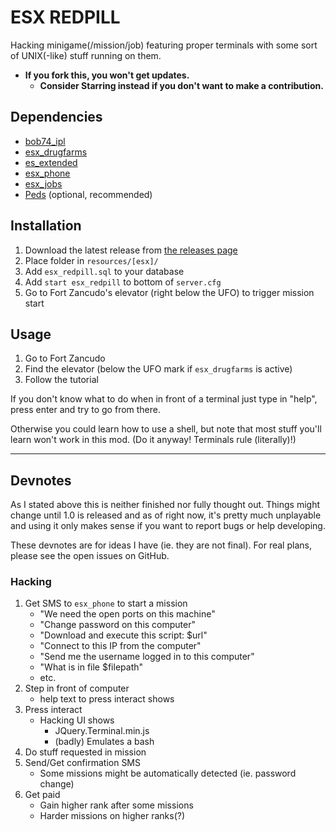# ESX REDPILL

Hacking minigame(/mission/job) featuring proper terminals with some sort of UNIX(-like) stuff running on them.

- **If you fork this, you won't get updates.** 
    - **Consider Starring instead if you don't want to make a contribution.**

## Dependencies

- [bob74_ipl](https://github.com/Bob74/bob74_ipl/)
- [esx_drugfarms](https://github.com/lfuelling/esx_drugfarms/)
- [es_extended](https://github.com/ESX-Org/es_extended)
- [esx_phone](https://github.com/ESX-Org/esx_phone)
- [esx_jobs](https://github.com/ESX-Org/esx_jobs)
- [Peds](https://github.com/SFL-Master/Peds) (optional, recommended)

## Installation

1. Download the latest release from [the releases page](https://github.com/lfuelling/esx_redpill/releases)
2. Place folder in `resources/[esx]/`
3. Add `esx_redpill.sql` to your database
4. Add `start esx_redpill` to bottom of `server.cfg`
5. Go to Fort Zancudo's elevator (right below the UFO) to trigger mission start

## Usage

1. Go to Fort Zancudo
2. Find the elevator (below the UFO mark if `esx_drugfarms` is active)
3. Follow the tutorial

If you don't know what to do when in front of a terminal just type in "help", press enter and try to go from there. 

Otherwise you could learn how to use a shell, but note that most stuff you'll learn won't work in this mod. (Do it anyway! Terminals rule (literally)!)

-------------------------

## Devnotes

As I stated above this is neither finished nor fully thought out. 
Things might change until 1.0 is released and as of right now, it's pretty much unplayable and using it only makes sense if you want to report bugs or help developing.

These devnotes are for ideas I have (ie. they are not final). For real plans, please see the open issues on GitHub.

### Hacking

1. Get SMS to `esx_phone` to start a mission
    - "We need the open ports on this machine"
    - "Change password on this computer"
    - "Download and execute this script: $url"
    - "Connect to this IP from the computer"
    - "Send me the username logged in to this computer"
    - "What is in file $filepath"
    - etc.
1. Step in front of computer
    - help text to press interact shows
2. Press interact
    - Hacking UI shows
        - JQuery.Terminal.min.js
        - (badly) Emulates a bash
3. Do stuff requested in mission
4. Send/Get confirmation SMS
    - Some missions might be automatically detected (ie. password change)
5. Get paid
    - Gain higher rank after some missions
    - Harder missions on higher ranks(?)
